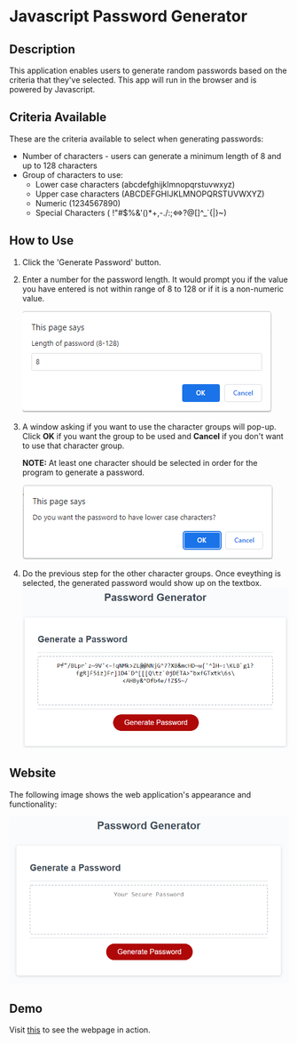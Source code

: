 # Javascript Password Generator

## Description

This application enables users to generate random passwords based on the criteria that they've selected. This app will run in the browser and is powered by Javascript.

## Criteria Available

These are the criteria available to select when generating passwords:

- Number of characters - users can generate a minimum length of 8 and up to 128 characters
- Group of characters to use:
  - Lower case characters (abcdefghijklmnopqrstuvwxyz)
  - Upper case characters (ABCDEFGHIJKLMNOPQRSTUVWXYZ)
  - Numeric (1234567890)
  - Special Characters ( !"#$%&'()\*+,-./:;<=>?@[\]^\_`{|}~)

## How to Use

1. Click the 'Generate Password' button.
2. Enter a number for the password length. It would prompt you if the value you have entered is not within range of 8 to 128 or if it is a non-numeric value.

   ![A pop-up box asking the user for the password length. It has a default value of 8.](./Assets/password-length.png)

3. A window asking if you want to use the character groups will pop-up. Click <b>OK</b> if you want the group to be used and <b>Cancel</b> if you don't want to use that character group.
   
   <b>NOTE:</b> At least one character should be selected in order for the program to generate a password.
   
   ![A pop-up box asking if the user want to have lower case characters in the generated password.](./Assets/lowercase.png)
4. Do the previous step for the other character groups. Once eveything is selected, the generated password would show up on the textbox.
   ![The Password Generator application displays textbox with the generated password and a red button with text "Generate Password".](./Assets/generated-password.png)

## Website

The following image shows the web application's appearance and functionality:

![The Password Generator application displays a textbox and a red button with text "Generate Password".](./Assets/03-javascript-homework-demo.png)

## Demo

Visit [this](https://alainatividad.github.io/Javascript-Password-Generator/) to see the webpage in action.
